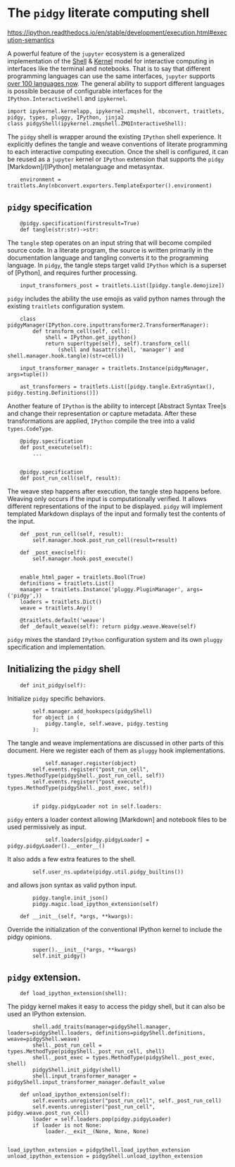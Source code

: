 # The `pidgy` literate computing shell

https://ipython.readthedocs.io/en/stable/development/execution.html#execution-semantics

A powerful feature of the `jupyter` ecosystem is a generalized implementation of the [Shell] & [Kernel] model for interactive computing in interfaces like the terminal and notebooks. That is to say that different programming languages can use the same interfaces, `jupyter` supports [over 100 languages now][kernel languages]. The general ability to support different languages is possible because of configurable interfaces for the `IPython.InteractiveShell` and `ipykernel`.

    import ipykernel.kernelapp, ipykernel.zmqshell, nbconvert, traitlets, pidgy, types, pluggy, IPython, jinja2
    class pidgyShell(ipykernel.zmqshell.ZMQInteractiveShell):

The `pidgy` shell is wrapper around the existing `IPython` shell experience. It explicitly defines the tangle and weave conventions of literate programming to each interactive computing execution. Once the shell is configured, it can be reused as a `jupyter` kernel or `IPython` extension that supports the `pidgy` [Markdown]/[IPython] metalanguage and metasyntax.

        environment = traitlets.Any(nbconvert.exporters.TemplateExporter().environment)

## `pidgy` specification

        @pidgy.specification(firstresult=True)
        def tangle(str:str)->str:

The `tangle` step operates on an input string that will become compiled source code. In a literate program, the source is written primarily in the documentation language and tangling converts it to the programming language. In `pidgy`, the tangle steps target valid `IPython` which is a superset of [Python], and requires further processing.

        input_transformers_post = traitlets.List([pidgy.tangle.demojize])

`pidgy` includes the ability the use emojis as valid python names through the existing `traitlets` configuration system.

        class pidgyManager(IPython.core.inputtransformer2.TransformerManager):
            def transform_cell(self, cell):
                shell = IPython.get_ipython()
                return super(type(self), self).transform_cell(
                    (shell and hasattr(shell, 'manager') and shell.manager.hook.tangle)(str=cell))

        input_transformer_manager = traitlets.Instance(pidgyManager, args=tuple())

        ast_transformers = traitlets.List([pidgy.tangle.ExtraSyntax(), pidgy.testing.Definitions()])

Another feature of `IPython` is the ability to intercept [Abstract Syntax Tree]s and change their representation or capture metadata. After these transformations are applied, `IPython` compile the tree into a valid `types.CodeType`.

        @pidgy.specification
        def post_execute(self):
            ...


        @pidgy.specification
        def post_run_cell(self, result):

The weave step happens after execution, the tangle step happens before. Weaving only occurs if the input is computationally verified. It allows different representations of the input to be displayed. `pidgy` will implement templated Markdown displays of the input and formally test the contents of the input.

        def _post_run_cell(self, result):
            self.manager.hook.post_run_cell(result=result)

        def _post_exec(self):
            self.manager.hook.post_execute()


        enable_html_pager = traitlets.Bool(True)
        definitions = traitlets.List()
        manager = traitlets.Instance('pluggy.PluginManager', args=('pidgy',))
        loaders = traitlets.Dict()
        weave = traitlets.Any()

        @traitlets.default('weave')
        def _default_weave(self): return pidgy.weave.Weave(self)

`pidgy` mixes the standard `IPython` configuration system and its own `pluggy` specification and implementation.

## Initializing the `pidgy` shell

        def init_pidgy(self):

Initialize `pidgy` specific behaviors.

            self.manager.add_hookspecs(pidgyShell)
            for object in (
                pidgy.tangle, self.weave, pidgy.testing
            ):

The tangle and weave implementations are discussed in other parts of this document. Here we register each of them as `pluggy` hook implementations.

                self.manager.register(object)
            self.events.register("post_run_cell", types.MethodType(pidgyShell._post_run_cell, self))
            self.events.register("post_execute", types.MethodType(pidgyShell._post_exec, self))


            if pidgy.pidgyLoader not in self.loaders:

`pidgy` enters a loader context allowing [Markdown] and notebook files to be used permissively as input.

                self.loaders[pidgy.pidgyLoader] = pidgy.pidgyLoader().__enter__()

It also adds a few extra features to the shell.

            self.user_ns.update(pidgy.util.pidgy_builtins())

and allows json syntax as valid python input.

            pidgy.tangle.init_json()
            pidgy.magic.load_ipython_extension(self)

        def __init__(self, *args, **kwargs):

Override the initialization of the conventional IPython kernel to include the pidgy opinions.

            super().__init__(*args, **kwargs)
            self.init_pidgy()

## `pidgy` extension.

        def load_ipython_extension(shell):

The pidgy kernel makes it easy to access the pidgy shell, but it can also be used an IPython extension.

            shell.add_traits(manager=pidgyShell.manager, loaders=pidgyShell.loaders, definitions=pidgyShell.definitions, weave=pidgyShell.weave)
            shell._post_run_cell = types.MethodType(pidgyShell._post_run_cell, shell)
            shell._post_exec = types.MethodType(pidgyShell._post_exec, shell)
            pidgyShell.init_pidgy(shell)
            shell.input_transformer_manager = pidgyShell.input_transformer_manager.default_value

<!--  -->

        def unload_ipython_extension(self):
            self.events.unregister("post_run_cell", self._post_run_cell)
            self.events.unregister("post_run_cell", pidgy.weave.post_run_cell)
            loader = self.loaders.pop(pidgy.pidgyLoader)
            if loader is not None:
                loader.__exit__(None, None, None)


    load_ipython_extension = pidgyShell.load_ipython_extension
    unload_ipython_extension = pidgyShell.unload_ipython_extension

[shell]: https://en.wikipedia.org/wiki/Shell_(computing)
[kernel]: https://en.wikipedia.org/wiki/Kernel_(operating_system)
[kernel languages]: https://github.com/jupyter/jupyter/wiki/Jupyter-kernels
